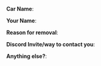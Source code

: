 **Car Name**:

**Your Name**:

**Reason for removal**:

**Discord Invite/way to contact you**:

**Anything else?**:
